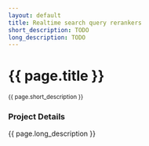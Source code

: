 ```yaml
---
layout: default
title: Realtime search query rerankers
short_description: TODO
long_description: TODO
---
```



# {{ page.title }}
<small>{{ page.short_description }}</small>


### Project Details
{{ page.long_description }}